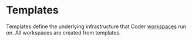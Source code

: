 # Templates

Templates define the underlying infrastructure that Coder
[workspaces](../workspaces.md) run on. All workspaces are created from
templates.

<children>
</children>
